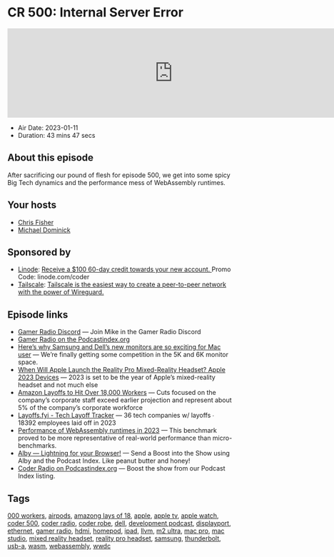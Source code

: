 # CR 500: Internal Server Error

<iframe src="https://player.fireside.fm/v2/MLf2ZzhC+DY_Ynbbz?theme=dark" width="740" height="200" frameborder="0" scrolling="no"></iframe>

* Air Date: 2023-01-11
* Duration: 43 mins 47 secs

## About this episode

After sacrificing our pound of flesh for episode 500, we get into some spicy Big Tech dynamics and the performance mess of WebAssembly runtimes.

## Your hosts
* [Chris Fisher](https://coder.show/hosts/chrislas)
* [Michael Dominick](https://coder.show/hosts/michael)

## Sponsored by

  * [Linode](https://linode.com/coder): [Receive a $100 60-day credit towards your new account. ](https://linode.com/coder) Promo Code: linode.com/coder
  * [Tailscale](https://tailscale.com/coder): [Tailscale is the easiest way to create a peer-to-peer network with the power of Wireguard. ](https://tailscale.com/coder)



## Episode links

  * [Gamer Radio Discord](https://discord.com/invite/tnxqgrSE "Gamer Radio Discord") — Join Mike in the Gamer Radio Discord
  * [Gamer Radio on the Podcastindex.org](https://podcastindex.org/podcast/5943353 "Gamer Radio on the Podcastindex.org")
  * [Here’s why Samsung and Dell’s new monitors are so exciting for Mac user](https://www.theverge.com/23542274/samsung-dell-5k-6k-monitors-apple-macbook-macos-ces-2023 "Here’s why Samsung and Dell’s new monitors are so exciting for Mac user") — We’re finally getting some competition in the 5K and 6K monitor space.
  * [When Will Apple Launch the Reality Pro Mixed-Reality Headset? Apple 2023 Devices](https://www.bloomberg.com/news/newsletters/2023-01-08/when-will-apple-launch-the-reality-pro-mixed-reality-headset-apple-2023-devices-lcnfzkc7 "When Will Apple Launch the Reality Pro Mixed-Reality Headset? Apple 2023 Devices") — 2023 is set to be the year of Apple’s mixed-reality headset and not much else
  * [Amazon Layoffs to Hit Over 18,000 Workers](https://www.wsj.com/articles/amazon-to-lay-off-over-17-000-workers-more-than-first-planned-11672874304?mod=djemalertNEWS "Amazon Layoffs to Hit Over 18,000 Workers") — Cuts focused on the company’s corporate staff exceed earlier projection and represent about 5% of the company’s corporate workforce
  * [Layoffs.fyi - Tech Layoff Tracker](https://layoffs.fyi/ "Layoffs.fyi - Tech Layoff Tracker") — 36 tech companies w/ layoffs ∙ 18392 employees laid off in 2023
  * [Performance of WebAssembly runtimes in 2023](https://00f.net/2023/01/04/webassembly-benchmark-2023/ "Performance of WebAssembly runtimes in 2023") — This benchmark proved to be more representative of real-world performance than micro-benchmarks.
  * [Alby — Lightning for your Browser!](https://getalby.com/ "Alby — Lightning for your Browser!") — Send a Boost into the Show using Alby and the Podcast Index. Like peanut butter and honey!
  * [Coder Radio on Podcastindex.org](https://podcastindex.org/podcast/487548 "Coder Radio on Podcastindex.org") — Boost the show from our Podcast Index listing.



## Tags

[000 workers](https://coder.show/tags/000%20workers), [airpods](https://coder.show/tags/airpods), [amazong lays of 18](https://coder.show/tags/amazong%20lays%20of%2018), [apple](https://coder.show/tags/apple), [apple tv](https://coder.show/tags/apple%20tv), [apple watch](https://coder.show/tags/apple%20watch), [coder 500](https://coder.show/tags/coder%20500), [coder radio](https://coder.show/tags/coder%20radio), [coder robe](https://coder.show/tags/coder%20robe), [dell](https://coder.show/tags/dell), [development podcast](https://coder.show/tags/development%20podcast), [displayport](https://coder.show/tags/displayport), [ethernet](https://coder.show/tags/ethernet), [gamer radio](https://coder.show/tags/gamer%20radio), [hdmi](https://coder.show/tags/hdmi), [homepod](https://coder.show/tags/homepod), [ipad](https://coder.show/tags/ipad), [llvm](https://coder.show/tags/llvm), [m2 ultra](https://coder.show/tags/m2%20ultra), [mac pro](https://coder.show/tags/mac%20pro), [mac studio](https://coder.show/tags/mac%20studio), [mixed reality headset](https://coder.show/tags/mixed%20reality%20headset), [reality pro headset](https://coder.show/tags/reality%20pro%20headset), [samsung](https://coder.show/tags/samsung), [thunderbolt](https://coder.show/tags/thunderbolt), [usb-a](https://coder.show/tags/usb-a), [wasm](https://coder.show/tags/wasm), [webassembly](https://coder.show/tags/webassembly), [wwdc](https://coder.show/tags/wwdc)